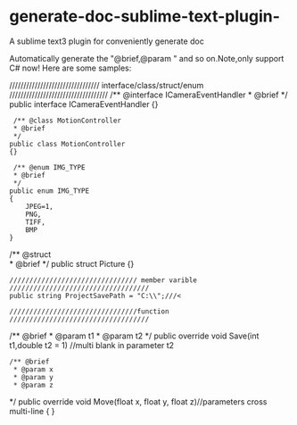 # generate-doc-sublime-text-plugin-
A sublime text3 plugin for conveniently generate doc

Automatically generate the "@brief,@param " and so on.Note,only support C# now!
Here are some samples:

//////////////////////////////// interface/class/struct/enum ///////////////////////////////////
    /** @interface ICameraEventHandler 
     * @brief 
     */
    public interface ICameraEventHandler
    {}
    
     /** @class MotionController 
     * @brief 
     */
    public class MotionController
    {}
    
     /** @enum IMG_TYPE 
     * @brief 
     */
    public enum IMG_TYPE
    {
        JPEG=1,
        PNG,
        TIFF,
        BMP
    }
    
   /** @struct  
     * @brief 
   */
    public  struct  Picture
    {}
    
    //////////////////////////////// member varible ///////////////////////////////////
    public string ProjectSavePath = "C:\\";///<
    
    ////////////////////////////////function ///////////////////////////////////
   /** @brief 
    * @param t1 
    * @param t2 
   */
   public override void Save(int t1,double t2   = 1) //multi blank in parameter t2
   
    /** @brief 
     * @param x 
     * @param y 
     * @param z 
   */
        public override void Move(float x, 
            float y,
             float z)//parameters cross multi-line 
        {
        }
   
    
    
